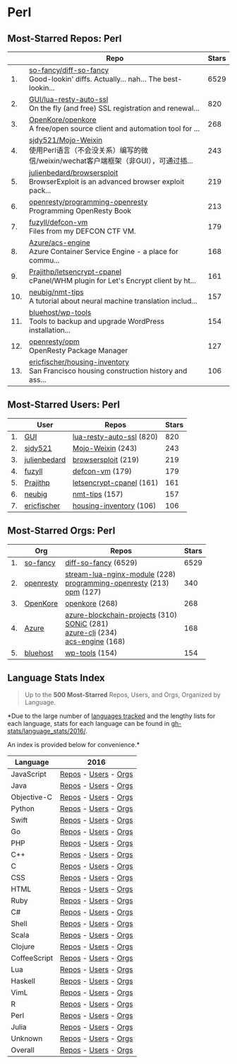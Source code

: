 # Perl

## Most-Starred Repos: Perl

| | Repo | Stars |
|---|---|---|
| 1. | [so-fancy/diff-so-fancy](https://github.com/so-fancy/diff-so-fancy) <br/>Good-lookin' diffs. Actually… nah… The best-lookin... | 6529 |
| 2. | [GUI/lua-resty-auto-ssl](https://github.com/GUI/lua-resty-auto-ssl) <br/>On the fly (and free) SSL registration and renewal... | 820 |
| 3. | [OpenKore/openkore](https://github.com/OpenKore/openkore) <br/>A free/open source client and automation tool for ... | 268 |
| 4. | [sjdy521/Mojo-Weixin](https://github.com/sjdy521/Mojo-Weixin) <br/>使用Perl语言（不会没关系）编写的微信/weixin/wechat客户端框架（非GUI），可通过插... | 243 |
| 5. | [julienbedard/browsersploit](https://github.com/julienbedard/browsersploit) <br/>BrowserExploit is an advanced browser exploit pack... | 219 |
| 6. | [openresty/programming-openresty](https://github.com/openresty/programming-openresty) <br/>Programming OpenResty Book | 213 |
| 7. | [fuzyll/defcon-vm](https://github.com/fuzyll/defcon-vm) <br/>Files from my DEFCON CTF VM. | 179 |
| 8. | [Azure/acs-engine](https://github.com/Azure/acs-engine) <br/>Azure Container Service Engine - a place for commu... | 168 |
| 9. | [Prajithp/letsencrypt-cpanel](https://github.com/Prajithp/letsencrypt-cpanel) <br/> cPanel/WHM plugin for Let's Encrypt client  by ht... | 161 |
| 10. | [neubig/nmt-tips](https://github.com/neubig/nmt-tips) <br/>A tutorial about neural machine translation includ... | 157 |
| 11. | [bluehost/wp-tools](https://github.com/bluehost/wp-tools) <br/>Tools to backup and upgrade WordPress installation... | 154 |
| 12. | [openresty/opm](https://github.com/openresty/opm) <br/>OpenResty Package Manager | 127 |
| 13. | [ericfischer/housing-inventory](https://github.com/ericfischer/housing-inventory) <br/>San Francisco housing construction history and ass... | 106 |

## Most-Starred Users: Perl

| | User | Repos | Stars |
|---|---|---|---|
| 1. | [GUI](https://github.com/GUI)  | [lua-resty-auto-ssl](https://github.com/GUI/lua-resty-auto-ssl)  (820) <br/> | 820 |
| 2. | [sjdy521](https://github.com/sjdy521)  | [Mojo-Weixin](https://github.com/sjdy521/Mojo-Weixin)  (243) <br/> | 243 |
| 3. | [julienbedard](https://github.com/julienbedard)  | [browsersploit](https://github.com/julienbedard/browsersploit)  (219) <br/> | 219 |
| 4. | [fuzyll](https://github.com/fuzyll)  | [defcon-vm](https://github.com/fuzyll/defcon-vm)  (179) <br/> | 179 |
| 5. | [Prajithp](https://github.com/Prajithp)  | [letsencrypt-cpanel](https://github.com/Prajithp/letsencrypt-cpanel)  (161) <br/> | 161 |
| 6. | [neubig](https://github.com/neubig)  | [nmt-tips](https://github.com/neubig/nmt-tips)  (157) <br/> | 157 |
| 7. | [ericfischer](https://github.com/ericfischer)  | [housing-inventory](https://github.com/ericfischer/housing-inventory)  (106) <br/> | 106 |

## Most-Starred Orgs: Perl

| | Org | Repos | Stars |
|---|---|---|---|
| 1. | [so-fancy](https://github.com/so-fancy)  | [diff-so-fancy](https://github.com/so-fancy/diff-so-fancy)  (6529) <br/> | 6529 |
| 2. | [openresty](https://github.com/openresty)  | [stream-lua-nginx-module](https://github.com/openresty/stream-lua-nginx-module)  (228) <br/>[programming-openresty](https://github.com/openresty/programming-openresty)  (213) <br/>[opm](https://github.com/openresty/opm)  (127) <br/> | 340 |
| 3. | [OpenKore](https://github.com/OpenKore)  | [openkore](https://github.com/OpenKore/openkore)  (268) <br/> | 268 |
| 4. | [Azure](https://github.com/Azure)  | [azure-blockchain-projects](https://github.com/Azure/azure-blockchain-projects)  (310) <br/>[SONiC](https://github.com/Azure/SONiC)  (281) <br/>[azure-cli](https://github.com/Azure/azure-cli)  (234) <br/>[acs-engine](https://github.com/Azure/acs-engine)  (168) <br/> | 168 |
| 5. | [bluehost](https://github.com/bluehost)  | [wp-tools](https://github.com/bluehost/wp-tools)  (154) <br/> | 154 |

## Language Stats Index


>Up to the **500 Most-Starred** Repos, Users, and Orgs, Organized by Language.

*Due to the large number of [languages tracked](#which-languages-are-tracked) and the lengthy lists for each language, stats for each language can be found in [gh-stats/language_stats/2016/](https://github.com/donnemartin/gh-stats/tree/master/language_stats/2016).

An index is provided below for convenience.*


| Language | 2016 |
|---|---|
| JavaScript | [Repos](https://github.com/donnemartin/gh-stats/blob/master/language_stats/2016/javascript.md#most-starred-repos-javascript) - [Users](https://github.com/donnemartin/gh-stats/blob/master/language_stats/2016/javascript.md#most-starred-users-javascript) - [Orgs](https://github.com/donnemartin/gh-stats/blob/master/language_stats/2016/javascript.md#most-starred-orgs-javascript) |
| Java | [Repos](https://github.com/donnemartin/gh-stats/blob/master/language_stats/2016/java.md#most-starred-repos-java) - [Users](https://github.com/donnemartin/gh-stats/blob/master/language_stats/2016/java.md#most-starred-users-java) - [Orgs](https://github.com/donnemartin/gh-stats/blob/master/language_stats/2016/java.md#most-starred-orgs-java) |
| Objective-C | [Repos](https://github.com/donnemartin/gh-stats/blob/master/language_stats/2016/objective-c.md#most-starred-repos-objective-c) - [Users](https://github.com/donnemartin/gh-stats/blob/master/language_stats/2016/objective-c.md#most-starred-users-objective-c) - [Orgs](https://github.com/donnemartin/gh-stats/blob/master/language_stats/2016/objective-c.md#most-starred-orgs-objective-c) |
| Python | [Repos](https://github.com/donnemartin/gh-stats/blob/master/language_stats/2016/python.md#most-starred-repos-python) - [Users](https://github.com/donnemartin/gh-stats/blob/master/language_stats/2016/python.md#most-starred-users-python) - [Orgs](https://github.com/donnemartin/gh-stats/blob/master/language_stats/2016/python.md#most-starred-orgs-python) |
| Swift | [Repos](https://github.com/donnemartin/gh-stats/blob/master/language_stats/2016/swift.md#most-starred-repos-swift) - [Users](https://github.com/donnemartin/gh-stats/blob/master/language_stats/2016/swift.md#most-starred-users-swift) - [Orgs](https://github.com/donnemartin/gh-stats/blob/master/language_stats/2016/swift.md#most-starred-orgs-swift) |
| Go | [Repos](https://github.com/donnemartin/gh-stats/blob/master/language_stats/2016/go.md#most-starred-repos-go) - [Users](https://github.com/donnemartin/gh-stats/blob/master/language_stats/2016/go.md#most-starred-users-go) - [Orgs](https://github.com/donnemartin/gh-stats/blob/master/language_stats/2016/go.md#most-starred-orgs-go) |
| PHP | [Repos](https://github.com/donnemartin/gh-stats/blob/master/language_stats/2016/php.md#most-starred-repos-php) - [Users](https://github.com/donnemartin/gh-stats/blob/master/language_stats/2016/php.md#most-starred-users-php) - [Orgs](https://github.com/donnemartin/gh-stats/blob/master/language_stats/2016/php.md#most-starred-orgs-php) |
| C++ | [Repos](https://github.com/donnemartin/gh-stats/blob/master/language_stats/2016/c++.md#most-starred-repos-c++) - [Users](https://github.com/donnemartin/gh-stats/blob/master/language_stats/2016/c++.md#most-starred-users-c++) - [Orgs](https://github.com/donnemartin/gh-stats/blob/master/language_stats/2016/c++.md#most-starred-orgs-c++) |
| C | [Repos](https://github.com/donnemartin/gh-stats/blob/master/language_stats/2016/c.md#most-starred-repos-c) - [Users](https://github.com/donnemartin/gh-stats/blob/master/language_stats/2016/c.md#most-starred-users-c) - [Orgs](https://github.com/donnemartin/gh-stats/blob/master/language_stats/2016/c.md#most-starred-orgs-c) |
| CSS | [Repos](https://github.com/donnemartin/gh-stats/blob/master/language_stats/2016/css.md#most-starred-repos-css) - [Users](https://github.com/donnemartin/gh-stats/blob/master/language_stats/2016/css.md#most-starred-users-css) - [Orgs](https://github.com/donnemartin/gh-stats/blob/master/language_stats/2016/css.md#most-starred-orgs-css) |
| HTML | [Repos](https://github.com/donnemartin/gh-stats/blob/master/language_stats/2016/html.md#most-starred-repos-html) - [Users](https://github.com/donnemartin/gh-stats/blob/master/language_stats/2016/html.md#most-starred-users-html) - [Orgs](https://github.com/donnemartin/gh-stats/blob/master/language_stats/2016/html.md#most-starred-orgs-html) |
| Ruby | [Repos](https://github.com/donnemartin/gh-stats/blob/master/language_stats/2016/ruby.md#most-starred-repos-ruby) - [Users](https://github.com/donnemartin/gh-stats/blob/master/language_stats/2016/ruby.md#most-starred-users-ruby) - [Orgs](https://github.com/donnemartin/gh-stats/blob/master/language_stats/2016/ruby.md#most-starred-orgs-ruby) |
| C# | [Repos](https://github.com/donnemartin/gh-stats/blob/master/language_stats/2016/c#.md#most-starred-repos-c#) - [Users](https://github.com/donnemartin/gh-stats/blob/master/language_stats/2016/c#.md#most-starred-users-c#) - [Orgs](https://github.com/donnemartin/gh-stats/blob/master/language_stats/2016/c#.md#most-starred-orgs-c#) |
| Shell | [Repos](https://github.com/donnemartin/gh-stats/blob/master/language_stats/2016/shell.md#most-starred-repos-shell) - [Users](https://github.com/donnemartin/gh-stats/blob/master/language_stats/2016/shell.md#most-starred-users-shell) - [Orgs](https://github.com/donnemartin/gh-stats/blob/master/language_stats/2016/shell.md#most-starred-orgs-shell) |
| Scala | [Repos](https://github.com/donnemartin/gh-stats/blob/master/language_stats/2016/scala.md#most-starred-repos-scala) - [Users](https://github.com/donnemartin/gh-stats/blob/master/language_stats/2016/scala.md#most-starred-users-scala) - [Orgs](https://github.com/donnemartin/gh-stats/blob/master/language_stats/2016/scala.md#most-starred-orgs-scala) |
| Clojure | [Repos](https://github.com/donnemartin/gh-stats/blob/master/language_stats/2016/clojure.md#most-starred-repos-clojure) - [Users](https://github.com/donnemartin/gh-stats/blob/master/language_stats/2016/clojure.md#most-starred-users-clojure) - [Orgs](https://github.com/donnemartin/gh-stats/blob/master/language_stats/2016/clojure.md#most-starred-orgs-clojure) |
| CoffeeScript | [Repos](https://github.com/donnemartin/gh-stats/blob/master/language_stats/2016/coffeescript.md#most-starred-repos-coffeescript) - [Users](https://github.com/donnemartin/gh-stats/blob/master/language_stats/2016/coffeescript.md#most-starred-users-coffeescript) - [Orgs](https://github.com/donnemartin/gh-stats/blob/master/language_stats/2016/coffeescript.md#most-starred-orgs-coffeescript) |
| Lua | [Repos](https://github.com/donnemartin/gh-stats/blob/master/language_stats/2016/lua.md#most-starred-repos-lua) - [Users](https://github.com/donnemartin/gh-stats/blob/master/language_stats/2016/lua.md#most-starred-users-lua) - [Orgs](https://github.com/donnemartin/gh-stats/blob/master/language_stats/2016/lua.md#most-starred-orgs-lua) |
| Haskell | [Repos](https://github.com/donnemartin/gh-stats/blob/master/language_stats/2016/haskell.md#most-starred-repos-haskell) - [Users](https://github.com/donnemartin/gh-stats/blob/master/language_stats/2016/haskell.md#most-starred-users-haskell) - [Orgs](https://github.com/donnemartin/gh-stats/blob/master/language_stats/2016/haskell.md#most-starred-orgs-haskell) |
| VimL | [Repos](https://github.com/donnemartin/gh-stats/blob/master/language_stats/2016/viml.md#most-starred-repos-viml) - [Users](https://github.com/donnemartin/gh-stats/blob/master/language_stats/2016/viml.md#most-starred-users-viml) - [Orgs](https://github.com/donnemartin/gh-stats/blob/master/language_stats/2016/viml.md#most-starred-orgs-viml) |
| R | [Repos](https://github.com/donnemartin/gh-stats/blob/master/language_stats/2016/r.md#most-starred-repos-r) - [Users](https://github.com/donnemartin/gh-stats/blob/master/language_stats/2016/r.md#most-starred-users-r) - [Orgs](https://github.com/donnemartin/gh-stats/blob/master/language_stats/2016/r.md#most-starred-orgs-r) |
| Perl | [Repos](https://github.com/donnemartin/gh-stats/blob/master/language_stats/2016/perl.md#most-starred-repos-perl) - [Users](https://github.com/donnemartin/gh-stats/blob/master/language_stats/2016/perl.md#most-starred-users-perl) - [Orgs](https://github.com/donnemartin/gh-stats/blob/master/language_stats/2016/perl.md#most-starred-orgs-perl) |
| Julia | [Repos](https://github.com/donnemartin/gh-stats/blob/master/language_stats/2016/julia.md#most-starred-repos-julia) - [Users](https://github.com/donnemartin/gh-stats/blob/master/language_stats/2016/julia.md#most-starred-users-julia) - [Orgs](https://github.com/donnemartin/gh-stats/blob/master/language_stats/2016/julia.md#most-starred-orgs-julia) |
| Unknown | [Repos](https://github.com/donnemartin/gh-stats/blob/master/language_stats/2016/unknown.md#most-starred-repos-unknown) - [Users](https://github.com/donnemartin/gh-stats/blob/master/language_stats/2016/unknown.md#most-starred-users-unknown) - [Orgs](https://github.com/donnemartin/gh-stats/blob/master/language_stats/2016/unknown.md#most-starred-orgs-unknown) |
| Overall | [Repos](https://github.com/donnemartin/gh-stats/blob/master/language_stats/2016/overall.md#most-starred-repos-overall) - [Users](https://github.com/donnemartin/gh-stats/blob/master/language_stats/2016/overall.md#most-starred-users-overall) - [Orgs](https://github.com/donnemartin/gh-stats/blob/master/language_stats/2016/overall.md#most-starred-orgs-overall) |
